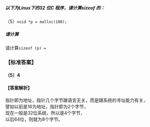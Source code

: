 ##### 以下为Linux下的32 位C 程序，请计算sizeof 的：
（5）`void *p = malloc(100);   `  
##### 请计算  
请计算`sizeof (p) = `    
### 【标准答案】
#### （5）4
#### 【答案解析】
指针即为地址，指针几个字节跟语言无关，而是跟系统的寻址能力有关，  
譬如以前是16为地址，指针即为2个字节，  
现在一般是32位系统，所以是4个字节，  
以后64位，则就为8个字节。
